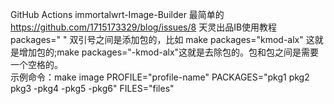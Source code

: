 GitHub Actions immortalwrt-Image-Builder 最简单的\
https://github.com/1715173329/blog/issues/8 天灵出品IB使用教程\
packages=" "  双引号之间是添加包的，比如 make packages="kmod-alx" 这就是增加包的;make packages="-kmod-alx"这就是去除包的。包和包之间是需要一个空格的。\
示例命令：make image PROFILE="profile-name" PACKAGES="pkg1 pkg2 pkg3 -pkg4 -pkg5 -pkg6" FILES="files"
